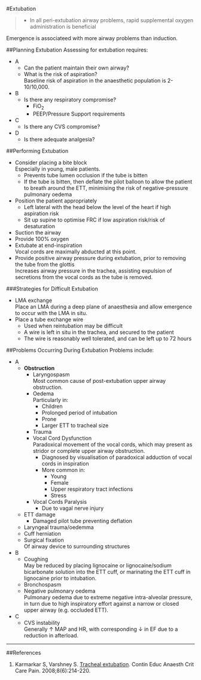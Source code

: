 #Extubation

> * In all peri-extubation airway problems, rapid supplemental oxygen administration is beneficial


Emergence is associateed with more airway problems than induction.

##Planning Extubation
Assessing for extubation requires:
* A
	* Can the patient maintain their own airway?
	* What is the risk of aspiration?  
	Baseline risk of aspiration in the anaesthetic population is 2-10/10,000.
* B
	* Is there any respiratory compromise?
		* FiO<sub>2</sub>
		* PEEP/Pressure Support requirements
* C
	* Is there any CVS compromise?
* D
	* Is there adequate analgesia?


##Performing Extubation
* Consider placing a bite block  
Especially in young, male patients.
	* Prevents tube lumen occlusion if the tube is bitten
	* If the tube is bitten, then deflate the pilot balloon to allow the patient to breath around the ETT, minimising the risk of negative-pressure pulmonary oedema
* Position the patient appropriately
	* Left lateral with the head below the level of the heart if high aspiration risk
	* Sit up supine to optimise FRC if low aspiration risk/risk of desaturation
* Suction the airway
* Provide 100% oxygen
* Extubate at end-inspiration  
Vocal cords are maximally abducted at this point.
* Provide positive airway pressure during extubation, prior to removing the tube from the glottis  
Increases airway pressure in the trachea, assisting expulsion of secretions from the vocal cords as the tube is removed.

###Strategies for Difficult Extubation
* LMA exchange  
Place an LMA during a deep plane of anaesthesia and allow emergence to occur with the LMA in situ.
* Place a tube exchange wire  
	* Used when reintubation may be difficult
	* A wire is left in situ in the trachea, and secured to the patient
	* The wire is reasonably well tolerated, and can be left up to 72 hours


##Problems Occurring During Extubation
Problems include:
* A
	* **Obstruction**
		* Laryngospasm  
		Most common cause of post-extubation upper airway obstruction.
		* Oedema  
		Particularly in:
			* Children
			* Prolonged period of intubation
			* Prone
			* Larger ETT to tracheal size
		* Trauma
		* Vocal Cord Dysfunction  
		Paradoxical movement of the vocal cords, which may present as stridor or complete upper airway obstruction.
			* Diagnosed by  visualisation of paradoxical adduction of vocal cords in inspiration
			* More common in:
				* Young
				* Female
				* Upper respiratory tract infections
				* Stress
		* Vocal Cords Paralysis
			* Due to vagal nerve injury
	* ETT damage
		* Damaged pilot tube preventing deflation
	* Laryngeal trauma/oedemma
	* Cuff herniation
	* Surgical fixation  
	Of airway device to surrounding structures
* B
	* Coughing  
	May be reduced by placing lignocaine or lignocaine/sodium bicarbonate solution into the ETT cuff, or marinating the ETT cuff in lignocaine prior to intubation.
	* Bronchospasm
	* Negative pulmonary oedema  
	Pulmonary oedema due to extreme negative intra-alveolar pressure, in turn due to high inspiratory effort against a narrow or closed upper airway (e.g. occluded ETT).
* C
	* CVS instability  
	Generally ↑ MAP and HR, with corresponding ↓ in EF due to a reduction in afterload.


---

##References
1. Karmarkar S, Varshney S. [Tracheal extubation](https://academic.oup.com/bjaed/article/8/6/214/405940). Contin Educ Anaesth Crit Care Pain. 2008;8(6):214-220.